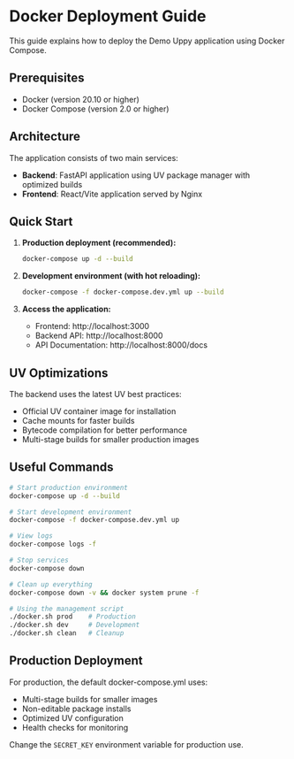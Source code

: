 # Docker Deployment Guide

This guide explains how to deploy the Demo Uppy application using Docker Compose.

## Prerequisites

- Docker (version 20.10 or higher)
- Docker Compose (version 2.0 or higher)

## Architecture

The application consists of two main services:

- **Backend**: FastAPI application using UV package manager with optimized builds
- **Frontend**: React/Vite application served by Nginx

## Quick Start

1. **Production deployment (recommended):**
   ```bash
   docker-compose up -d --build
   ```

2. **Development environment (with hot reloading):**
   ```bash
   docker-compose -f docker-compose.dev.yml up --build
   ```

3. **Access the application:**
   - Frontend: http://localhost:3000
   - Backend API: http://localhost:8000
   - API Documentation: http://localhost:8000/docs

## UV Optimizations

The backend uses the latest UV best practices:
- Official UV container image for installation
- Cache mounts for faster builds
- Bytecode compilation for better performance
- Multi-stage builds for smaller production images

## Useful Commands

```bash
# Start production environment
docker-compose up -d --build

# Start development environment  
docker-compose -f docker-compose.dev.yml up

# View logs
docker-compose logs -f

# Stop services
docker-compose down

# Clean up everything
docker-compose down -v && docker system prune -f

# Using the management script
./docker.sh prod    # Production
./docker.sh dev     # Development  
./docker.sh clean   # Cleanup
```

## Production Deployment

For production, the default docker-compose.yml uses:
- Multi-stage builds for smaller images
- Non-editable package installs
- Optimized UV configuration
- Health checks for monitoring

Change the `SECRET_KEY` environment variable for production use.
